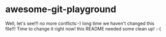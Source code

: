 # awesome-git-playground

Well, let's see!!! no more conflicts:-) long time we haven't changed this file!!! Time to change it right now! this README needed some clean up! :-(
